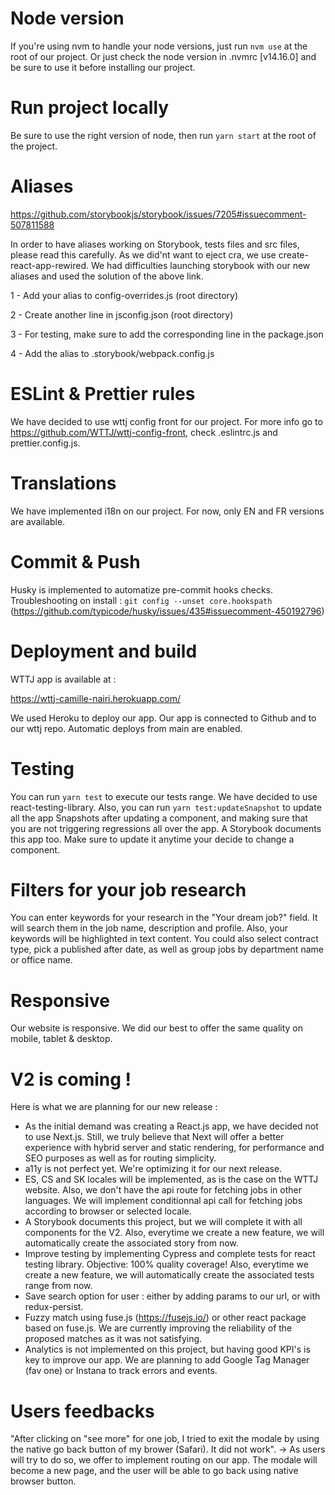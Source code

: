 # Node version

If you're using nvm to handle your node versions, just run ```nvm use``` at the root of our project. Or just check the node version in .nvmrc [v14.16.0] and be sure to use it before installing our project.

# Run project locally

Be sure to use the right version of node, then run ```yarn start``` at the root of the project.

# Aliases

https://github.com/storybookjs/storybook/issues/7205#issuecomment-507811588

In order to have aliases working on Storybook, tests files and src files, please read this carefully. As we did'nt want to eject cra, we use create-react-app-rewired. We had difficulties launching storybook with our new aliases and used the solution of the above link.

1 - Add your alias to config-overrides.js (root directory)

2 - Create another line in jsconfig.json (root directory)

3 - For testing, make sure to add the corresponding line in the package.json

4 - Add the alias to .storybook/webpack.config.js


# ESLint & Prettier rules

We have decided to use wttj config front for our project. For more info go to https://github.com/WTTJ/wttj-config-front, check .eslintrc.js and prettier.config.js.

# Translations

We have implemented i18n on our project. For now, only EN and FR versions are available.

# Commit & Push

Husky is implemented to automatize pre-commit hooks checks. Troubleshooting on install : ```git config --unset core.hookspath``` (https://github.com/typicode/husky/issues/435#issuecomment-450192796)

# Deployment and build

WTTJ app is available at :

https://wttj-camille-nairi.herokuapp.com/

We used Heroku to deploy our app. Our app is connected to Github and to our wttj repo. Automatic deploys from main are enabled.

# Testing

You can run ```yarn test``` to execute our tests range. We have decided to use react-testing-library. Also, you can run ```yarn test:updateSnapshot``` to update all the app Snapshots after updating a component, and making sure that you are not triggering regressions all over the app. A Storybook documents this app too. Make sure to update it anytime your decide to change a component.

# Filters for your job research

You can enter keywords for your research in the "Your dream job?" field. It will search them in the job name, description and profile. Also, your keywords will be highlighted in text content. You could also select contract type, pick a published after date, as well as group jobs by department name or office name.

# Responsive

Our website is responsive. We did our best to offer the same quality on mobile, tablet & desktop.

# V2 is coming !

Here is what we are planning for our new release :

- As the initial demand was creating a React.js app, we have decided not to use Next.js. Still, we truly believe that Next will offer a better experience with hybrid server and static rendering, for performance and SEO purposes as well as for routing simplicity.
- a11y is not perfect yet. We're optimizing it for our next release.
- ES, CS and SK locales will be implemented, as is the case on the WTTJ website. Also, we don't have the api route for fetching jobs in other languages. We will implement conditionnal api call for fetching jobs according to browser or selected locale.
- A Storybook documents this project, but we will complete it with all components for the V2. Also, everytime we create a new feature, we will automatically create the associated story from now.
- Improve testing by implementing Cypress and complete tests for react testing library. Objective: 100% quality coverage! Also, everytime we create a new feature, we will automatically create the associated tests range from now.
- Save search option for user : either by adding params to our url, or with redux-persist.
- Fuzzy match using fuse.js (https://fusejs.io/) or other react package based on fuse.js. We are currently improving the reliability of the proposed matches as it was not satisfying.
- Analytics is not implemented on this project, but having good KPI's is key to improve our app. We are planning to add Google Tag Manager (fav one) or Instana to track errors and events.

# Users feedbacks

"After clicking on "see more" for one job, I tried to exit the modale by using the native go back button of my brower (Safari). It did not work". -> As users will try to do so, we offer to implement routing on our app. The modale will become a new page, and the user will be able to go back using native browser button.
